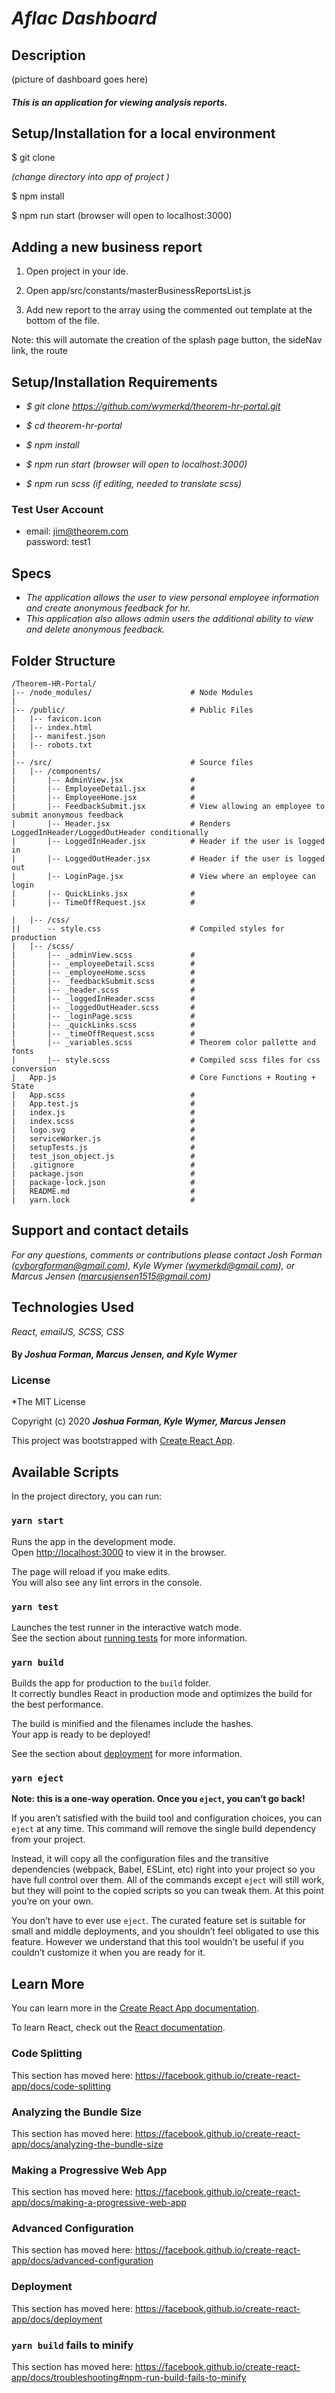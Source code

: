 # _Aflac Dashboard_


## Description

(picture of dashboard goes here)

#### _This is an application for viewing analysis reports._

## Setup/Installation for a local environment

$ git clone

_(change directory into app of project )_

$ npm install

$ npm run start (browser will open to localhost:3000)  




## Adding a new business report

1. Open project in your ide.

2. Open app/src/constants/masterBusinessReportsList.js

3. Add new report to the array using the commented out template at the bottom of the file.

Note: this will automate the creation of the splash page button, the sideNav link, the route



## Setup/Installation Requirements

* _$ git clone https://github.com/wymerkd/theorem-hr-portal.git_

* _$ cd theorem-hr-portal_

* _$ npm install_

* _$ npm run start (browser will open to localhost:3000)_  

* _$ npm run scss (if editing, needed to translate scss)_  

### Test User Account

* email: jim@theorem.com  
password: test1  


## Specs

* _The application allows the user to view personal employee information and create anonymous feedback for hr._
* _This application also allows admin users the additional ability to view and delete anonymous feedback._

## Folder Structure

```
/Theorem-HR-Portal/
|-- /node_modules/                      # Node Modules
|
|-- /public/                            # Public Files
|   |-- favicon.icon
|   |-- index.html
|   |-- manifest.json
|   |-- robots.txt
|
|-- /src/                               # Source files
|   |-- /components/
|       |-- AdminView.jsx               #
|       |-- EmployeeDetail.jsx          #
|       |-- EmployeeHome.jsx            #
|       |-- FeedbackSubmit.jsx          # View allowing an employee to submit anonymous feedback          
|       |-- Header.jsx                  # Renders LoggedInHeader/LoggedOutHeader conditionally
|       |-- LoggedInHeader.jsx          # Header if the user is logged in
|       |-- LoggedOutHeader.jsx         # Header if the user is logged out
|       |-- LoginPage.jsx               # View where an employee can login
|       |-- QuickLinks.jsx              #
|       |-- TimeOffRequest.jsx          #

|   |-- /css/            
||      -- style.css                    # Compiled styles for production              
|   |-- /scss/
|       |-- _adminView.scss             #
|       |-- _employeeDetail.scss        #  
|       |-- _employeeHome.scss          #  
|       |-- _feedbackSubmit.scss        #                  
|       |-- _header.scss                #
|       |-- _loggedInHeader.scss        #  
|       |-- _loggedOutHeader.scss       #
|       |-- _loginPage.scss             #
|       |-- _quickLinks.scss            #
|       |-- _timeOffRequest.scss        #
|       |-- _variables.scss             # Theorem color pallette and fonts
|       |-- style.scss                  # Compiled scss files for css conversion
|   App.js                              # Core Functions + Routing + State
|   App.scss                            #
|   App.test.js                         #
|   index.js                            #
|   index.scss                          #
|   logo.svg                            #
|   serviceWorker.js                    #
|   setupTests.js                       #
|   test_json_object.js                 #
|   .gitignore                          #
|   package.json                        #
|   package-lock.json                   #
|   README.md                           #
|   yarn.lock                           #
```


## Support and contact details

_For any questions, comments or contributions please contact Josh Forman (cyborgforman@gmail.com), Kyle Wymer (wymerkd@gmail.com), or Marcus Jensen (marcusjensen1515@gmail.com)_

## Technologies Used

_React, emailJS, SCSS, CSS_

#### By _**Joshua Forman, Marcus Jensen, and Kyle Wymer**_

### License

*The MIT License


Copyright (c) 2020 **_Joshua Forman, Kyle Wymer, Marcus Jensen_**


This project was bootstrapped with [Create React App](https://github.com/facebook/create-react-app).

## Available Scripts

In the project directory, you can run:

### `yarn start`

Runs the app in the development mode.<br />
Open [http://localhost:3000](http://localhost:3000) to view it in the browser.

The page will reload if you make edits.<br />
You will also see any lint errors in the console.

### `yarn test`

Launches the test runner in the interactive watch mode.<br />
See the section about [running tests](https://facebook.github.io/create-react-app/docs/running-tests) for more information.

### `yarn build`

Builds the app for production to the `build` folder.<br />
It correctly bundles React in production mode and optimizes the build for the best performance.

The build is minified and the filenames include the hashes.<br />
Your app is ready to be deployed!

See the section about [deployment](https://facebook.github.io/create-react-app/docs/deployment) for more information.

### `yarn eject`

**Note: this is a one-way operation. Once you `eject`, you can’t go back!**

If you aren’t satisfied with the build tool and configuration choices, you can `eject` at any time. This command will remove the single build dependency from your project.

Instead, it will copy all the configuration files and the transitive dependencies (webpack, Babel, ESLint, etc) right into your project so you have full control over them. All of the commands except `eject` will still work, but they will point to the copied scripts so you can tweak them. At this point you’re on your own.

You don’t have to ever use `eject`. The curated feature set is suitable for small and middle deployments, and you shouldn’t feel obligated to use this feature. However we understand that this tool wouldn’t be useful if you couldn’t customize it when you are ready for it.

## Learn More

You can learn more in the [Create React App documentation](https://facebook.github.io/create-react-app/docs/getting-started).

To learn React, check out the [React documentation](https://reactjs.org/).

### Code Splitting

This section has moved here: https://facebook.github.io/create-react-app/docs/code-splitting

### Analyzing the Bundle Size

This section has moved here: https://facebook.github.io/create-react-app/docs/analyzing-the-bundle-size

### Making a Progressive Web App

This section has moved here: https://facebook.github.io/create-react-app/docs/making-a-progressive-web-app

### Advanced Configuration

This section has moved here: https://facebook.github.io/create-react-app/docs/advanced-configuration

### Deployment

This section has moved here: https://facebook.github.io/create-react-app/docs/deployment

### `yarn build` fails to minify

This section has moved here: https://facebook.github.io/create-react-app/docs/troubleshooting#npm-run-build-fails-to-minify
